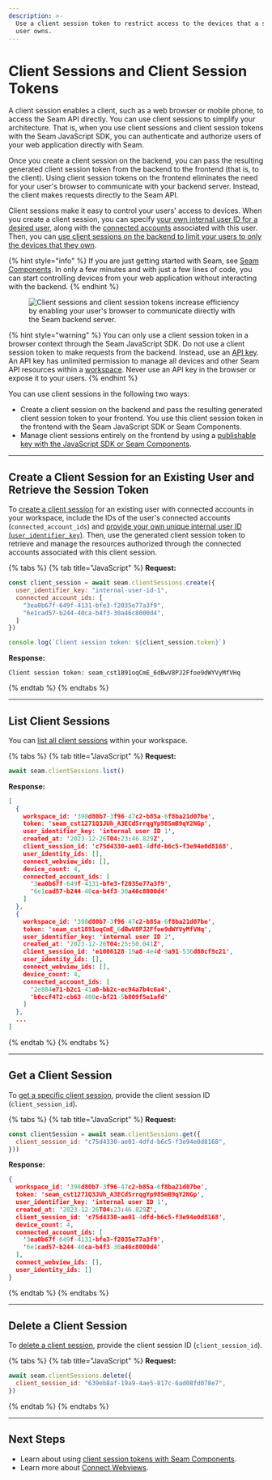 ```yaml
---
description: >-
  Use a client session token to restrict access to the devices that a specific
  user owns.
---
```


# Client Sessions and Client Session Tokens

A client session enables a client, such as a web browser or mobile phone, to access the Seam API directly. You can use client sessions to simplify your architecture. That is, when you use client sessions and client session tokens with the Seam JavaScript SDK, you can authenticate and authorize users of your web application directly with Seam.

Once you create a client session on the backend, you can pass the resulting generated client session token from the backend to the frontend (that is, to the client). Using client session tokens on the frontend eliminates the need for your user's browser to communicate with your backend server. Instead, the client makes requests directly to the Seam API.

Client sessions make it easy to control your users' access to devices. When you create a client session, you can specify [your own internal user ID for a desired user](../../../seam-components/overview/get-started-with-client-side-components.md#3-select-a-user-identifier-key), along with the [connected accounts](../../../api-clients/connected-accounts/) associated with this user. Then, you can [use client sessions on the backend to limit your users to only the devices that they own](implementing-client-sessions-for-device-management-in-the-backend.md).

{% hint style="info" %}
If you are just getting started with Seam, see [Seam Components](../../../seam-components/overview/). In only a few minutes and with just a few lines of code, you can start controlling devices from your web application without interacting with the backend.
{% endhint %}

<figure><img src="../../../.gitbook/assets/client-session-flow.png" alt="Client sessions and client session tokens increase efficiency by enabling your user&#x27;s browser to communicate directly with the Seam backend server."><figcaption></figcaption></figure>

{% hint style="warning" %}
You can only use a client session token in a browser context through the Seam JavaScript SDK. Do not use a client session token to make requests from the backend. Instead, use an [API key](../api-keys.md). An API key has unlimited permission to manage all devices and other Seam API resources within a [workspace](../../workspaces/). Never use an API key in the browser or expose it to your users.
{% endhint %}

You can use client sessions in the following two ways:

* Create a client session on the backend and pass the resulting generated client session token to your frontend. You use this client session token in the frontend with the Seam JavaScript SDK or Seam Components.
* Manage client sessions entirely on the frontend by using a [publishable key with the JavaScript SDK or Seam Components](../../../seam-components/overview/get-started-with-client-side-components.md).

***

## Create a Client Session for an Existing User and Retrieve the Session Token

To [create a client session](../../../api-clients/client_sessions/create.md) for an existing user with connected accounts in your workspace, include the IDs of the user's connected accounts (`connected_account_ids`) and [provide your own unique internal user ID (`user_identifier_key`)](../../../seam-components/overview/get-started-with-client-side-components.md#3-select-a-user-identifier-key). Then, use the generated client session token to retrieve and manage the resources authorized through the connected accounts associated with this client session.

{% tabs %}
{% tab title="JavaScript" %}
**Request:**

```javascript
const client_session = await seam.clientSessions.create({
  user_identifier_key: "internal-user-id-1",
  connected_account_ids: [
    "3ea0b67f-649f-4131-bfe3-f2035e77a3f9",
    "6e1cad57-b244-40ca-b4f3-30a46c8000d4",
  ]
})

console.log(`Client session token: ${client_session.token}`)
```

**Response:**

```
Client session token: seam_cst1891oqCmE_6dBwV8PJ2Ffoe9dWYVyMfVHq
```
{% endtab %}
{% endtabs %}

***

## List Client Sessions

You can [list all client sessions](../../../api-clients/client_sessions/list.md) within your workspace.

{% tabs %}
{% tab title="JavaScript" %}
**Request:**

```javascript
await seam.clientSessions.list()
```

**Response:**

```json
[
  {
    workspace_id: '398d80b7-3f96-47c2-b85a-6f8ba21d07be',
    token: 'seam_cst1271Q3JUh_A3ECdSrrqgYp98SmB9qY2NGp',
    user_identifier_key: 'internal user ID 1',
    created_at: '2023-12-26T04:23:46.829Z',
    client_session_id: 'c75d4330-ae01-4dfd-b6c5-f3e94e0d8168',
    user_identity_ids: [],
    connect_webview_ids: [],
    device_count: 4,
    connected_account_ids: [
      '3ea0b67f-649f-4131-bfe3-f2035e77a3f9',
      '6e1cad57-b244-40ca-b4f3-30a46c8000d4'
    ]
  },
  {
    workspace_id: '398d80b7-3f96-47c2-b85a-6f8ba21d07be',
    token: 'seam_cst1891oqCmE_6dBwV8PJ2Ffoe9dWYVyMfVHq',
    user_identifier_key: 'internal user ID 2',
    created_at: '2023-12-26T04:25:50.041Z',
    client_session_id: 'e1006128-19a8-4e4d-9a91-536d80cf9c21',
    user_identity_ids: [],
    connect_webview_ids: [],
    device_count: 4,
    connected_account_ids: [
      '2e884e71-b2c1-41a0-bb2c-ec94a7b4c6a4',
      'b0ccf472-cb63-400c-bf21-5b809f5e1afd'
    ]
  },
  ...
]
```
{% endtab %}
{% endtabs %}

***

## Get a Client Session

To [get a specific client session](../../../api-clients/client_sessions/get.md), provide the client session ID (`client_session_id`).

{% tabs %}
{% tab title="JavaScript" %}
**Request:**

```javascript
const clientSession = await seam.clientSessions.get({
  client_session_id: "c75d4330-ae01-4dfd-b6c5-f3e94e0d8168",
}))
```

**Response:**

```json
{
  workspace_id: '398d80b7-3f96-47c2-b85a-6f8ba21d07be',
  token: 'seam_cst1271Q3JUh_A3ECdSrrqgYp98SmB9qY2NGp',
  user_identifier_key: 'internal user ID 1',
  created_at: '2023-12-26T04:23:46.829Z',
  client_session_id: 'c75d4330-ae01-4dfd-b6c5-f3e94e0d8168',
  device_count: 4,
  connected_account_ids: [
    '3ea0b67f-649f-4131-bfe3-f2035e77a3f9',
    '6e1cad57-b244-40ca-b4f3-30a46c8000d4'
  ],
  connect_webview_ids: [],
  user_identity_ids: []
}
```
{% endtab %}
{% endtabs %}

***

## Delete a Client Session

To [delete a client session](../../../api-clients/client_sessions/delete.md), provide the client session ID (`client_session_id`).

{% tabs %}
{% tab title="JavaScript" %}
**Request:**

```javascript
await seam.clientSessions.delete({
  client_session_id: "639eb8af-19a9-4ae5-817c-6ad08fd078e7",
})
```
{% endtab %}
{% endtabs %}

***

## Next Steps

* Learn about using [client session tokens with Seam Components](../../../seam-components/overview/).
* Learn more about [Connect Webviews](../../connect-webviews/).
